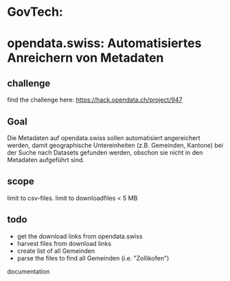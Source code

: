 # GovTech: 

# opendata.swiss: Automatisiertes Anreichern von Metadaten

## challenge
find the challenge here: https://hack.opendata.ch/project/947

## Goal
Die Metadaten auf opendata.swiss sollen automatisiert angereichert werden, damit geographische Untereinheiten (z.B. Gemeinden, Kantone) bei der Suche 
nach Datasets gefunden werden, obschon sie nicht in den Metadaten aufgeführt sind.

## scope
limit to csv-files.
limit to downloadfiles < 5 MB

## todo

- get the download links from opendata.swiss
- harvest files from download links
- create list of all Gemeinden
- parse the files to find all Gemeinden (i.e. "Zollikofen")

documentation
